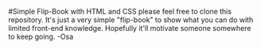 #Simple Flip-Book with HTML and CSS
please feel free to clone this repository. It's just a very simple "flip-book" to show what you can do with limited front-end knowledge. Hopefully it'll motivate someone somewhere to keep going. 
-Osa